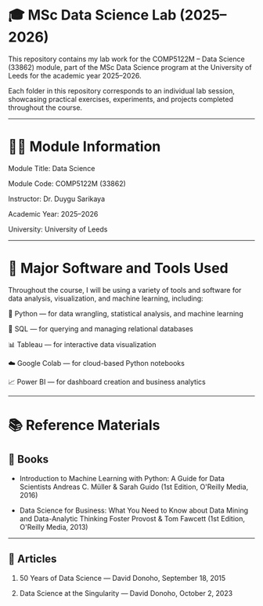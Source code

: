 # 🎓 MSc Data Science Lab (2025–2026)

This repository contains my lab work for the COMP5122M – Data Science (33862) module, part of the MSc Data Science program at the University of Leeds for the academic year 2025–2026.

Each folder in this repository corresponds to an individual lab session, showcasing practical exercises, experiments, and projects completed throughout the course.

---

# 🧑‍🏫 Module Information

Module Title: Data Science

Module Code: COMP5122M (33862)

Instructor: Dr. Duygu Sarikaya

Academic Year: 2025–2026

University: University of Leeds

---

# 🧰 Major Software and Tools Used

Throughout the course, I will be using a variety of tools and software for data analysis, visualization, and machine learning, including:

🐍 Python — for data wrangling, statistical analysis, and machine learning

🧮 SQL — for querying and managing relational databases

📊 Tableau — for interactive data visualization

☁️ Google Colab — for cloud-based Python notebooks

📈 Power BI — for dashboard creation and business analytics

---

# 📚 Reference Materials
## 📘 Books

- Introduction to Machine Learning with Python: A Guide for Data Scientists
Andreas C. Müller & Sarah Guido (1st Edition, O'Reilly Media, 2016)

- Data Science for Business: What You Need to Know about Data Mining and Data-Analytic Thinking
Foster Provost & Tom Fawcett (1st Edition, O'Reilly Media, 2013)

---

## 📰 Articles

1. 50 Years of Data Science — David Donoho, September 18, 2015

2. Data Science at the Singularity — David Donoho, October 2, 2023
